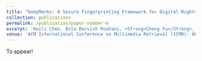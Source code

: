```yaml
---
title: "DeepMarks: A Secure Fingerprinting Framework for Digital Rights Management of Deep Learning Model"
collection: publications
permalink: /publication/paper-number-6
excerpt: 'Huili Chen, Bita Darvish Rouhani, <Strong>Cheng Fu</Strong>, Jishen Zhao, Farinaz Koushanfar'
venue: 'ACM International Conference on Multimedia Retrieval (ICMR): ACM, 2019.'
---
```

<!-- This paper is about the number 2. The number 3 is left for future work.
 -->

To appear!

<!-- [Download paper here](https://arxiv.org/abs/1810.02068) -->

<!-- Recommended citation: Your Name, You. (2010). "Paper Title Number 2." <i>Journal 1</i>. 1(2). -->